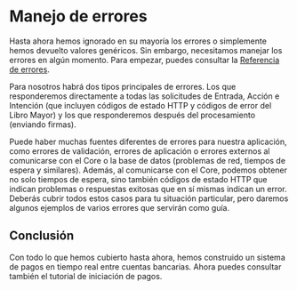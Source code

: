 # Manejo de errores

Hasta ahora hemos ignorado en su mayoría los errores o simplemente hemos devuelto valores genéricos. Sin embargo, necesitamos manejar los errores en algún momento. Para empezar, puedes consultar la [Referencia de errores](../referencias/referencia-errores/errores-nivel-de-puente.md).

Para nosotros habrá dos tipos principales de errores. Los que responderemos directamente a todas las solicitudes de Entrada, Acción e Intención (que incluyen códigos de estado HTTP y códigos de error del Libro Mayor) y los que responderemos después del procesamiento (enviando firmas).

Puede haber muchas fuentes diferentes de errores para nuestra aplicación, como errores de validación, errores de aplicación o errores externos al comunicarse con el Core o la base de datos (problemas de red, tiempos de espera y similares). Además, al comunicarse con el Core, podemos obtener no solo tiempos de espera, sino también códigos de estado HTTP que indican problemas o respuestas exitosas que en sí mismas indican un error. Deberás cubrir todos estos casos para tu situación particular, pero daremos algunos ejemplos de varios errores que servirán como guía.

## Conclusión

Con todo lo que hemos cubierto hasta ahora, hemos construido un sistema de pagos en tiempo real entre cuentas bancarias. Ahora puedes consultar también el tutorial de iniciación de pagos.
